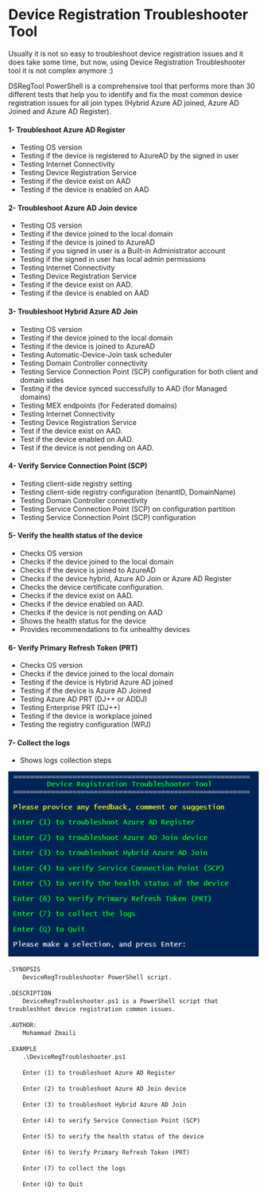 # Device Registration Troubleshooter Tool
Usually it is not so easy to troubleshoot device registration issues and it does take some time, but now, using Device Registration Troubleshooter tool it is not complex anymore :)

DSRegTool PowerShell is a comprehensive tool that performs more than 30 different tests that help you to identify and fix the most common device registration issues for all join types (Hybrid Azure AD joined, Azure AD Joined and Azure AD Register).

 
#### 1- Troubleshoot Azure AD Register
- Testing OS version
- Testing if the device is registered to AzureAD by the signed in user
- Testing Internet Connectivity
- Testing Device Registration Service
- Testing if the device exist on AAD
- Testing if the device is enabled on AAD 

#### 2- Troubleshoot Azure AD Join device
- Testing OS version
- Testing if the device joined to the local domain
- Testing if the device is joined to AzureAD
- Testing if you signed in user is a Built-in Administrator account
- Testing if the signed in user has local admin permissions
- Testing Internet Connectivity
- Testing Device Registration Service
- Testing if the device exist on AAD.
- Testing if the device is enabled on AAD 

#### 3- Troubleshoot Hybrid Azure AD Join
- Testing OS version
- Testing if the device joined to the local domain
- Testing if the device is joined to AzureAD
- Testing Automatic-Device-Join task scheduler
- Testing Domain Controller connectivity
- Testing Service Connection Point (SCP) configuration for both client and domain sides
- Testing if the device synced successfully to AAD (for Managed domains)
- Testing MEX endpoints (for Federated domains)
- Testing Internet Connectivity
- Testing Device Registration Service
- Test if the device exist on AAD.
- Test if the device enabled on AAD.
- Test if the device is not pending on AAD. 

#### 4- Verify Service Connection Point (SCP)
- Testing client-side registry setting
- Testing client-side registry configuration (tenantID, DomainName)
- Testing Domain Controller connectivity
- Testing Service Connection Point (SCP) on configuration partition
- Testing Service Connection Point (SCP) configuration 

#### 5- Verify the health status of the device
- Checks OS version
- Checks if the device joined to the local domain
- Checks if the device is joined to AzureAD
- Checks if the device hybrid, Azure AD Join or Azure AD Register
- Checks the device certificate configuration.
- Checks if the device exist on AAD.
- Checks if the device enabled on AAD.
- Checks if the device is not pending on AAD
- Shows the health status for the device
- Provides recommendations to fix unhealthy devices 

#### 6- Verify Primary Refresh Token (PRT)
- Checks OS version
- Checks if the device joined to the local domain
- Testing if the device is Hybrid Azure AD joined
- Testing if the device is Azure AD Joined
- Testing Azure AD PRT (DJ++ or ADDJ)
- Testing Enterprise PRT (DJ++)
- Testing if the device is workplace joined
- Testing the registry configuration (WPJ) 

#### 7- Collect the logs

- Shows logs collection steps 
    
    
![Alt text](https://github.com/mzmaili/DSRegTool/blob/master/DSRegTool.png "DSRegTool")


```azurepowershell
.SYNOPSIS 
    DeviceRegTroubleshooter PowerShell script. 
 
.DESCRIPTION 
    DeviceRegTroubleshooter.ps1 is a PowerShell script that troubleshhot device registration common issues. 
 
.AUTHOR: 
    Mohammad Zmaili 
 
.EXAMPLE 
    .\DeviceRegTroubleshooter.ps1 
 
    Enter (1) to troubleshoot Azure AD Register 
 
    Enter (2) to troubleshoot Azure AD Join device 
 
    Enter (3) to troubleshoot Hybrid Azure AD Join 
 
    Enter (4) to verify Service Connection Point (SCP) 
 
    Enter (5) to verify the health status of the device 
 
    Enter (6) to Verify Primary Refresh Token (PRT) 
 
    Enter (7) to collect the logs 
 
    Enter (Q) to Quit 
